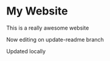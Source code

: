 # My Website

This is a really awesome website

Now editing on update-readme branch

Updated locally 
